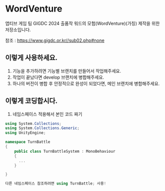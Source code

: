 # WordVenture

앱티브 게임 팀 GIGDC 2024 출품작 워드의 모험(WordVenture)(가칭) 제작을 위한 저장소입니다.

참조 : https://www.gigdc.or.kr//sub02.php#none 


## 이렇게 사용하세요.

1. 기능을 추가하려면 기능별 브랜치를 만들어서 작업해주세요.
2. 작업이 끝났다면 develop 브랜치에 병합해주세요.
3. 하나의 버전이 병합 후 안정적으로 완성이 되었다면, 메인 브랜치에 병합해주세요.


## 이렇게 코딩합시다.

1. 네임스페이스 적용해서 본인 코드 짜기
```C#
using System.Collections;
using System.Collections.Generic;
using UnityEngine;

namespace TurnBattle
{
    public class TurnBattleSystem : MonoBehaviour
    {
      ...
    }

}

다른 네임스페이스 참조하려면 using TurnBattle; 사용! 

```   
